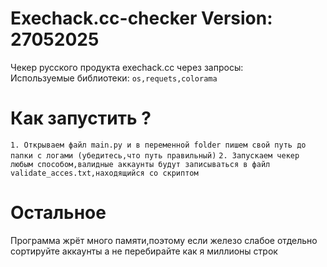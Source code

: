 # Exechack.cc-checker Version: 27052025
Чекер русского продукта exechack.cc через запросы:   
Используемые библиотеки:
`os,requets,colorama`

# Как запустить ?
`1. Открываем файл main.py и в переменной folder пишем свой путь до папки с логами (убедитесь,что путь правильный)`
`2. Запускаем чекер любым способом,валидные аккаунты будут записываться в файл validate_acces.txt,находящийся со скриптом`

# Остальное
Программа жрёт много памяти,поэтому если железо слабое отдельно сортируйте аккаунты а не перебирайте как я миллионы строк
